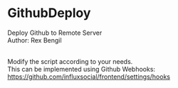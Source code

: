 # GithubDeploy
Deploy Github to Remote Server<br>
Author: Rex Bengil<br><br>

Modify the script according to your needs.<br>
This can be implemented using Github Webhooks: https://github.com/influxsocial/frontend/settings/hooks
